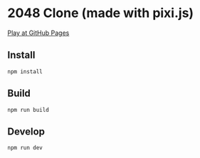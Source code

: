 # 2048 Clone (made with pixi.js)

[Play at GitHub Pages](https://kuroneko8960.github.io/2048/index.html)

## Install

```
npm install
```

## Build

```
npm run build
```

## Develop

```
npm run dev
```




